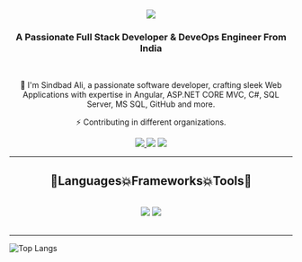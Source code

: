 <h1 align="center">
    <img src="https://readme-typing-svg.herokuapp.com/?font=Righteous&color=7e15f7&random=falsesize=35&center=true&vCenter=true&width=500&height=70&duration=2000&lines=Hi+There!+👋;+I'm+Sindbad+Ali+👨🏻‍💻;" />
</h1>

<h3 align="center">A Passionate Full Stack Developer & DeveOps Engineer From India</h3>

<br/>

<div align="center">
 
 🌱 I'm Sindbad Ali, a passionate software developer, crafting sleek Web Applications with expertise in Angular, ASP.NET CORE MVC, C#, SQL Server, MS SQL, GitHub and more.

⚡  Contributing in different organizations.

 </div>
 
<div align="center"> 
  <a href="mailto:sindbadali786@gmail.com">
    <img src="https://img.shields.io/badge/Gmail-6C22A6?style=for-the-badge&logo=gmail&logoColor=white" />
  </a>
    <a>
     <img src="https://img.shields.io/badge/YouTube-D71313?style=for-the-badge&logo=youtube&logoColor=white" />
  </a>
  <a href="https://www.linkedin.com/in/sindbad-ali-ansari" >
    <img src="https://img.shields.io/badge/LinkedIn-0077B5?style=for-the-badge&logo=linkedin&logoColor=white" />
  </a>
</div>

 <hr/>
 
<h2 align="center">🚀Languages💥Frameworks💥Tools🚀</h2>
<br/>
<div align="center">
    <img src="https://skillicons.dev/icons?i=Angular,ASP.NET CORE MVC,MVC,DOT NET CORE,javascript,vscode,github,git,VISUAL STUDIO,SQL SERVER" />
    <img src="https://skillicons.dev/icons?i=css,bootstrap,html,mysql,angular" /><br>
</div>

<br/>
<hr/>

![Top Langs](https://github-readme-stats.vercel.app/api/top-langs/?username=Sindbad-Ali&layout=compact&theme=midnight-purple)

